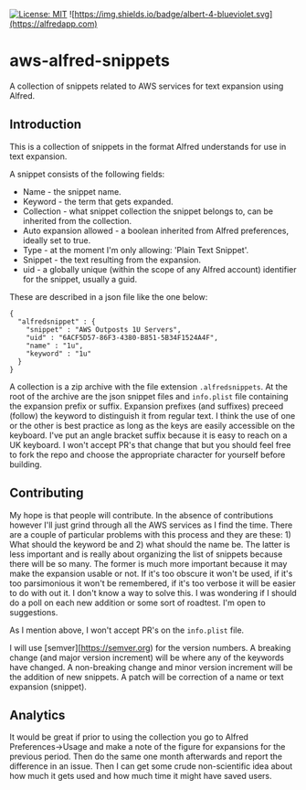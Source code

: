 [![License: MIT](https://img.shields.io/badge/License-MIT-yellow.svg)](https://opensource.org/licenses/MIT)
![https://img.shields.io/badge/albert-4-blueviolet.svg](https://alfredapp.com)

# aws-alfred-snippets

A collection of snippets related to AWS services for text expansion using Alfred.

## Introduction

This is a collection of snippets in the format Alfred understands for use in text expansion.  

A snippet consists of the following fields:

* Name - the snippet name.
* Keyword - the term that gets expanded.
* Collection - what snippet collection the snippet belongs to, can be inherited from the collection.
* Auto expansion allowed - a boolean inherited from Alfred preferences, ideally set to true.
* Type - at the moment I'm only allowing: 'Plain Text Snippet'.
* Snippet - the text resulting from the expansion.
* uid - a globally unique (within the scope of any Alfred account) identifier for the snippet, usually a guid.

These are described in a json file like the one below:

```
{
  "alfredsnippet" : {
    "snippet" : "AWS Outposts 1U Servers",
    "uid" : "6ACF5D57-86F3-4380-B851-5B34F1524A4F",
    "name" : "1u",
    "keyword" : "1u"
  }
}

```

A collection is a zip archive with the file extension ```.alfredsnippets```.  At the root of the archive are the json snippet files and ```info.plist``` file containing the expansion prefix or suffix.  Expansion prefixes (and suffixes) preceed (follow) the keyword to distinguish it from regular text.  I think the use of one or the other is best practice as long as the keys are easily accessible on the keyboard.  I've put an angle bracket suffix because it is easy to reach on a UK keyboard.  I won't accept PR's that change that but you should feel free to fork the repo and choose the appropriate character for yourself before building.
   
## Contributing

My hope is that people will contribute.  In the absence of contributions however I'll just grind through all the AWS services as I find the time.  There are a couple of particular problems with this process and they are these: 1) What should the keyword be and 2) what should the name be.  The latter is less important and is really about organizing the list of snippets because there will be so many.  The former is much more important because it may make the expansion usable or not.  If it's too obscure it won't be used, if it's too parsimonious it won't be remembered, if it's too verbose it will be easier to do with out it.  I don't know a way to solve this.  I was wondering if I should do a poll on each new addition or some sort of roadtest.  I'm open to suggestions.

As I mention above, I won't accept PR's on the ```info.plist``` file. 

I will use [semver][https://semver.org) for the version numbers.  A breaking change (and major version increment) will be where any of the keywords have changed. A non-breaking change and minor version increment will be the addition of new snippets.  A patch will be correction of a name or text expansion (snippet).   

## Analytics

It would be great if prior to using the collection you go to Alfred Preferences->Usage and make a note of the figure for expansions for the previous period.  Then do the same one month afterwards and report the difference in an issue.  Then I can get some crude non-scientific idea about how much it gets used and how much time it might have saved users.   
